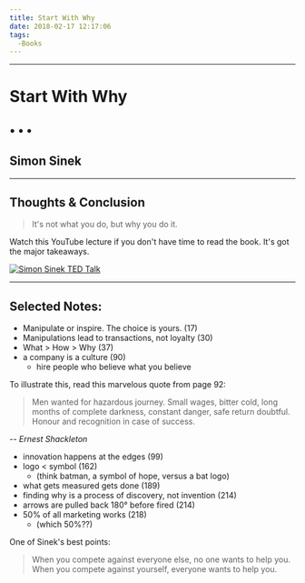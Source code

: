 ```yaml
---
title: Start With Why
date: 2018-02-17 12:17:06
tags:
  -Books
---
```

---
# Start With Why
## • • •
## Simon Sinek
---
## Thoughts & Conclusion
> It's not what you do, but why you do it.

Watch this YouTube lecture if you don't have time to read the book. It's got the major takeaways.

[![Simon Sinek TED Talk](http://img.youtube.com/vi/u4ZoJKF_VuA/0.jpg)](http://www.youtube.com/watch?v=u4ZoJKF_VuA "Simon Sinek - Start With Why")

***

## Selected Notes:
- Manipulate or inspire. The choice is yours. (17)
- Manipulations lead to transactions, not loyalty (30)
- What > How > Why (37)
- a company is a culture (90)
  - hire people who believe what you believe

To illustrate this, read this marvelous quote from page 92:
>Men wanted for hazardous journey. Small wages, bitter cold, long months of complete darkness, constant danger, safe return doubtful. Honour and recognition in case of success.
>
-- <cite>Ernest Shackleton</cite>

- innovation happens at the edges (99)
- logo < symbol (162)
  - (think batman, a symbol of hope, versus a bat logo)
- what gets measured gets done (189)
- finding why is a process of discovery, not invention (214)
- arrows are pulled back 180° before fired (214)
- 50% of all marketing works (218)
  - (which 50%??)

One of Sinek's best points:
> When you compete against everyone else, no one wants to help you. When you compete against yourself, everyone wants to help you.
